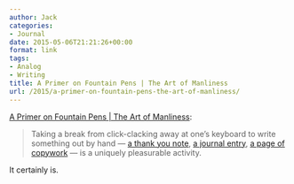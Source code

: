```yaml
---
author: Jack
categories:
- Journal
date: 2015-05-06T21:21:26+00:00
format: link
tags:
- Analog
- Writing
title: A Primer on Fountain Pens | The Art of Manliness
url: /2015/a-primer-on-fountain-pens-the-art-of-manliness/
---
```


[A Primer on Fountain Pens | The Art of Manliness][1]:

> Taking a break from click-clacking away at one’s keyboard to write something out by hand — <a href="http://www.artofmanliness.com/2008/10/23/the-art-of-thank-you-note-writing/" target="_blank">a thank you note</a>, <a href="http://www.artofmanliness.com/2014/01/01/jumpstart-your-journaling-a-31-day-challenge/" target="_blank">a journal entry</a>, <a href="http://www.artofmanliness.com/2014/03/26/want-to-become-a-better-writer-copy-the-work-of-others/" target="_blank">a page of copywork</a> — is a uniquely pleasurable activity.

It certainly is.

 [1]: http://www.artofmanliness.com/2015/05/05/a-primer-on-fountain-pens/